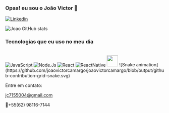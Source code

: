 ### Opaa! eu sou o João Victor 💪

[![Linkedin](https://img.shields.io/badge/LinkedIn-0077B5?style=for-the-badge&logo=linkedin&logoColor=white)](https://www.linkedin.com/in/jo%C3%A3o-victor-camargo-7700b3209/?originalSubdomain=br)

![Joao GitHub stats](https://github-readme-stats.vercel.app/api?username=joaovictorcamargo&show_icons=true&theme=dracula)

### Tecnologias que eu uso no meu dia
<div style="display: inline_block"><br/>
<img align=center alt="JavaScript" src="https://img.shields.io/badge/JavaScript-F7DF1E?style=for-the-badge&logo=javascript&logoColor=black"/>
<img align=center alt="Node.Js" src="https://img.shields.io/badge/Node.js-43853D?style=for-the-badge&logo=node.js&logoColor=white"/>
<img align=center alt="React" src="https://img.shields.io/badge/React-20232A?style=for-the-badge&logo=react&logoColor=61DAFB"/>
<img align=center alt="ReactNative" src="https://img.shields.io/badge/React_Native-20232A?style=for-the-badge&logo=react&logoColor=61DAFB"/>
<img src="https://image.flaticon.com/icons/png/512/226/226770.png" height="35px"/>   
   ![Snake animation](https://github.com/joaovictorcamargo/joaovictorcamargo/blob/output/github-contribution-grid-snake.svg)
   
</div>



Entre em contato:

jc7155004@gmail.com

📱+55(62) 98116-7144

